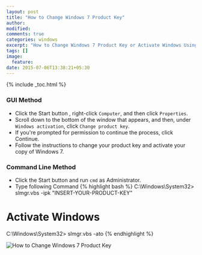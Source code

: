 ```yaml
---
layout: post
title: "How to Change Windows 7 Product Key"
author:
modified:
comments: true
categories: windows
excerpt: "How to Change Windows 7 Product Key or Activate Windows Using Legal Key"
tags: []
image:
  feature:
date: 2015-07-06T13:38:21+05:30
---
```

{% include _toc.html %}

### GUI Method

* Click the Start button <i class="fa fa-windows"></i>, right-click `Computer`, and then click `Properties`.
* Scroll down to the bottom of the window that appears, and then, under `Windows activation`, click `Change product key`.
* If you're prompted for permission to continue the process, click Continue.
* Follow the instructions to change your product key and activate your copy of Windows 7.

### Command Line Method

* Click the Start button <i class="fa fa-windows"></i> and run `cmd` as Administrator.
* Type following Command
{% highlight bash %}
C:\Windows\System32> slmgr.vbs -ipk "INSERT-YOUR-PRODUCT-KEY"

# Activate Windows
C:\Windows\System32> slmgr.vbs -ato
{% endhighlight %}

<img alt="How to Change Windows 7 Product Key" src="https://cloud.githubusercontent.com/assets/1223371/8518251/ec0e7efa-23e5-11e5-87a0-9e4a88499247.png">
